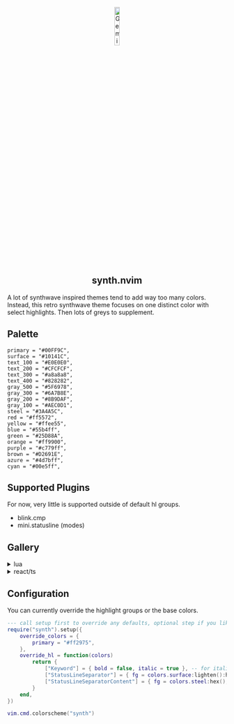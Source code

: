 <p align="center">
  <img width="15%" height="15%" alt="Gemini_Generated_Image_95q2q95q2q95q2q9" src="https://github.com/user-attachments/assets/62acc82b-1651-4a7a-bef3-fc11aa523b73" />
  <h2 align="center">synth.nvim</h2>
</p>


A lot of synthwave inspired themes tend to add way too many colors. Instead, this retro synthwave theme focuses on one distinct color with select highlights. Then lots of greys
to supplement.

## Palette

````
primary = "#00FF9C",
surface = "#10141C",
text_100 = "#E0E0E0",
text_200 = "#CFCFCF",
text_300 = "#a8a8a8",
text_400 = "#828282",
gray_500 = "#5F6978",
gray_300 = "#6A7B8E",
gray_200 = "#8B9DAF",
gray_100 = "#AEC0D1",
steel = "#3A4A5C",
red = "#ff5572",
yellow = "#ffee55",
blue = "#55b4ff",
green = "#25D88A",
orange = "#ff9900",
purple = "#c779ff",
brown = "#D2691E",
azure = "#4d7bff",
cyan = "#00e5ff",
````

## Supported Plugins

For now, very little is supported outside of default hl groups.

- blink.cmp
- mini.statusline (modes)

## Gallery

<details>
  <summary>lua</summary>
  <img width="1512" height="906" alt="image" src="https://github.com/user-attachments/assets/6e2100dd-471c-46ba-a4a5-b9ccd8ff84a5" />
</details>
<details>
  <summary>react/ts</summary>
  <img width="1512" height="904" alt="image" src="https://github.com/user-attachments/assets/87c9622a-9d33-45f4-9338-36a3027203cd" />
</details>


## Configuration

You can currently override the highlight groups or the base colors.

```lua
--- call setup first to override any defaults, optional step if you like the defaults
require("synth").setup({
    override_colors = {
        primary = "#ff2975",
    },
    override_hl = function(colors)
        return {
            ["Keyword"] = { bold = false, italic = true }, -- for italic keywords instead of bold
            ["StatusLineSeparator"] = { fg = colors.surface:lighten():hex() }, -- you can use everything in synth.color to modify hsl of colors
            ["StatusLineSeparatorContent"] = { fg = colors.steel:hex(), bg = colors.surface:lighten():hex() },
        }
    end,
})

vim.cmd.colorscheme("synth")
```
